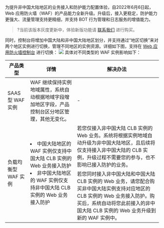 为提升非中国大陆地区的业务接入和防护能力配置体验，自2022年6月6日起，Web 应用防火墙（WAF）的产品能力全新升级。升级后，接入更稳定，防护能力更强大、流量管理支持更精细，并支持 BOT 行为管理和日志服务的增值能力。
>?当前该版本灰度更新中，体验新版功能请 [联系我们](https://cloud.tencent.com/online-service) 进行购买。
>
同时，控制台将增加中国大陆和非中国大陆地区划分，并支持通过“地区切换”来对两个地区实例进行切换，管理不同地区的实例资源。详细如下图，支持在  [Web 应用防火墙控制台](https://console.cloud.tencent.com/guanjia/tea-overview) 进行切换：
![](https://qcloudimg.tencent-cloud.cn/raw/49e3438c06bbbde696f498f1283d402f.png)
具体对不同类型的 WAF 实例影响如下：
<table>
<thead>
<tr>
<th>产品类型</th>
<th>详情</th>
<th>解决办法</th>
</tr>
</thead>
<tbody><tr>
<td>SAAS 型 WAF 实例</td>
<td>WAF 继续保持实例地域属性，系统自动根据地域字段增加地区字段，产品控制台区分地区管理，其他无变化。</td>
<td>-</td>
</tr>
<tr>
<td rowspan=2>负载均衡型 WAF 实例</td>
<td  rowspan=2><li>中国大陆地区的 WAF 实例仅支持中国大陆 CLB 实例的 Web 业务接入防护</li><li>非中国大陆地区的 WAF 实例仅支持非中国大陆 CLB 实例的 Web 业务接入防护</li></td>
<td>若您仅接入非中国大陆 CLB 实例的 Web 业务。系统将根据实例地域自动升级为非中国大陆地区，且后续将仅支持接入非中国大陆的 CLB 实例，升级过程不需要您的参与，也不影响已接入防护的业务。</td>
</tr>
<tr>
<td>若您同时接入非中国大陆和中国大陆 CLB 实例的 Web 业务，请您配合购买非中国大陆实例支持对应地区的 CLB 实例的 Web 业务接入防护。购买后，系统自动将您此前接入的非中国大陆 CLB 实例的 Web 业务升级到新的 WAF 实例中。</td>
</tr>
</tbody></table>
